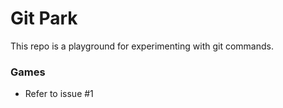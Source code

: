 # Git Park

This repo is a playground for experimenting with git commands.

### Games

- Refer to issue #1
